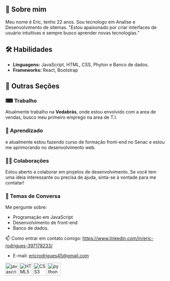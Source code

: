 
## 🚀 Sobre mim
Meu nome é Eric, tenho 22 anos.
Sou tecnologo em Analíse e Desenvolvimento de sitemas.
"Estou apaixonado por criar interfaces de usuário intuitivas e sempre busco aprender novas tecnologias."



## 🛠 Habilidades
- **Linguagens:** JavaScript, HTML, CSS, Phyton e Banco de dados.
- **Frameworks:** React, Bootstrap


## 🌟 Outras Seções

### ⌨ Trabalho
Atualmente trabalho na **Vedabrás**, onde estou envolvido com a area de vendas, busco meu primeiro emprego na area de T.I.

### 🧠 Aprendizado
e atualmente estou fazendo curso de formação front-end no Senac e estou me aprimorando no desenvolvimento web.

### 👨‍💻 Colaborações
Estou aberto a colaborar em projetos de desenvolvimento. Se você tem uma ideia interessante ou precisa de ajuda, sinta-se à vontade para me contatar!

### 💬 Temas de Conversa
Me pergunte sobre:
- Programação em JavaScript
- Desenvolvimento de front-end
- Banco de dados.

📫 Como entrar em contato comigo: https://www.linkedin.com/in/eric-rodrigues-397178233/
- E-mail: ericrodrigues45@gmail.com

<div align="left">
  <img src="https://cdn.jsdelivr.net/gh/devicons/devicon/icons/javascript/javascript-original.svg" height="40" alt="javascript logo"  />
  <img src="https://cdn.jsdelivr.net/gh/devicons/devicon/icons/html5/html5-original.svg" height="40" alt="HTML5 logo" />
  <img src="https://cdn.jsdelivr.net/gh/devicons/devicon/icons/css3/css3-original.svg" height="40" alt="CSS3 logo" />
  <img src="https://cdn.jsdelivr.net/gh/devicons/devicon/icons/python/python-original.svg" height="40" alt="python logo" />
</div>




